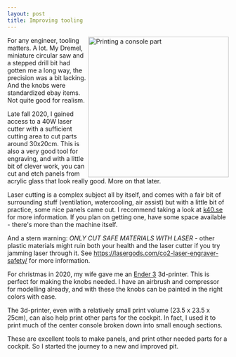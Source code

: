 ```yaml
---
layout: post
title: Improving tooling
---
```

<a href="/viperpit/images/3d_print.jpg" border="0"><img align="right" width="320" src="/viperpit/images/3d_print.jpg" alt="Printing a console part" /></a>

For any engineer, tooling matters. A lot. My Dremel, miniature circular saw and a stepped drill bit had gotten me a long way,   the precision was a bit lacking. And the knobs were standardized ebay items. Not quite good for realism.

Late fall 2020, I gained access to a 40W  laser cutter with a sufficient cutting area to cut parts around 30x20cm. This is also a very good tool for engraving, and with a little bit of clever work, you can cut and etch panels from acrylic glass that look really good. More on that later.

Laser cutting is a complex subject all by itself, and comes with a fair bit of surrounding stuff (ventilation, watercooling, air assist) but with a little bit of practice, some nice panels came out. I recommend taking a look at [k40.se](https://k40.se/) for more information. If you plan on getting one, have some space available - there's more than the machine itself.

And a stern warning: *ONLY CUT SAFE MATERIALS WITH LASER* - other plastic materials might ruin both your health and the laser cutter if you try jamming laser through it. See https://lasergods.com/co2-laser-engraver-safety/ for more information. 

For christmas in 2020, my wife gave me an [Ender 3](https://www.creality3dofficial.com/products/official-creality-ender-3-3d-printer) 3d-printer. This is perfect for making the knobs needed. I have an airbrush and compressor for modelling already, and with these the knobs can be painted in the right colors with ease.

The 3d-printer, even with a relatively small print volume (23.5 x 23.5 x 25cm), can also help print other parts for the cockpit. In fact, I used it to print much of the center console broken down into small enough sections.

These are excellent tools to make panels, and print other needed parts for a cockpit. So I started the journey to a new and improved pit.
